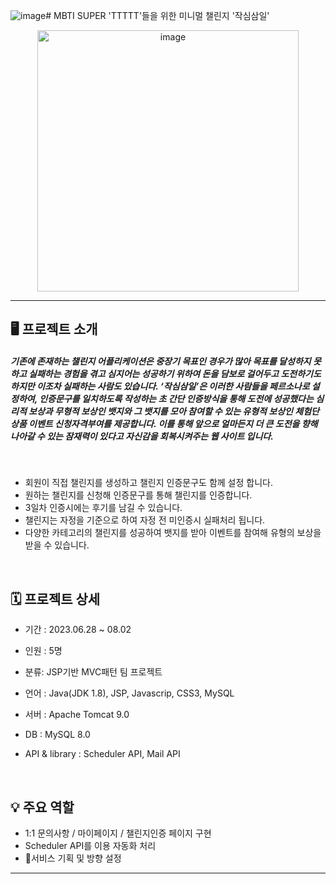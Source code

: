 ![image](https://github.com/ryuahnee/Challenge3Day/assets/135402890/addd4b2c-8a1c-4f87-b1be-bb28b8b6dd4d)# MBTI SUPER 'TTTTT'들을 위한 미니멀 챌린지 '작심삼일'

 <div align="center">
<img width="418" alt="image" src="https://github.com/ryuahnee/Challenge3Day/assets/135402890/5405afb8-d87a-472c-8833-11b24dac8086">
 </div>
 
---

## 🖥️  프로젝트 소개 
##### 기존에 존재하는 챌린지 어플리케이션은 중장기 목표인 경우가 많아 목표를 달성하지 못하고 실패하는 경험을 겪고 심지어는 성공하기 위하여 돈을 담보로 걸어두고 도전하기도 하지만 이조차 실패하는 사람도 있습니다. ‘작심삼일’은 이러한 사람들을 페르소나로 설정하여, 인증문구를 일치하도록 작성하는 초 간단 인증방식을 통해 도전에 성공했다는 심리적 보상과 무형적 보상인 뱃지와 그 뱃지를 모아 참여할 수 있는 유형적 보상인 체험단 상품 이벤트 신청자격부여를 제공합니다. 이를 통해 앞으로 얼마든지 더 큰 도전을 향해 나아갈 수 있는 잠재력이 있다고 자신감을 회복시켜주는 웹 사이트 입니다.

<br>

* 회원이 직접 챌린지를 생성하고 챌린지 인증문구도 함께 설정 합니다.
* 원하는 챌린지를 신청해 인증문구를 통해 챌린지를 인증합니다.
* 3일차 인증시에는 후기를 남길 수 있습니다.
* 챌린지는 자정을 기준으로 하여 자정 전 미인증시 실패처리 됩니다.
* 다양한 카테고리의 챌린지를 성공하여 뱃지를 받아 이벤트를 참여해 유형의 보상을 받을 수 있습니다.


<br>

## 🗓️  프로젝트 상세
* 기간 : 2023.06.28 ~ 08.02
* 인원 : 5명
* 분류: JSP기반 MVC패턴 팀 프로젝트

* 언어 : Java(JDK 1.8), JSP, Javascrip, CSS3, MySQL
* 서버 : Apache Tomcat 9.0
* DB : MySQL 8.0
* API & library : Scheduler API, Mail API

<br>

## 💡 주요 역할 
- 1:1 문의사항 / 마이페이지 / 챌린지인증 페이지 구현
- Scheduler API를 이용 자동화 처리
- 서비스 기획 및 방향 설정

---




